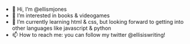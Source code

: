 - 👋 Hi, I’m @ellismjones
- 👀 I’m interested in books & videogames
- 🌱 I’m currently learning html & css, but looking forward to getting into other languages like javascript & python
- 📫 How to reach me: you can follow my twitter @ellisiswriting!

<!---
ellismjones/ellismjones is a ✨ special ✨ repository because its `README.md` (this file) appears on your GitHub profile.
You can click the Preview link to take a look at your changes.
--->

